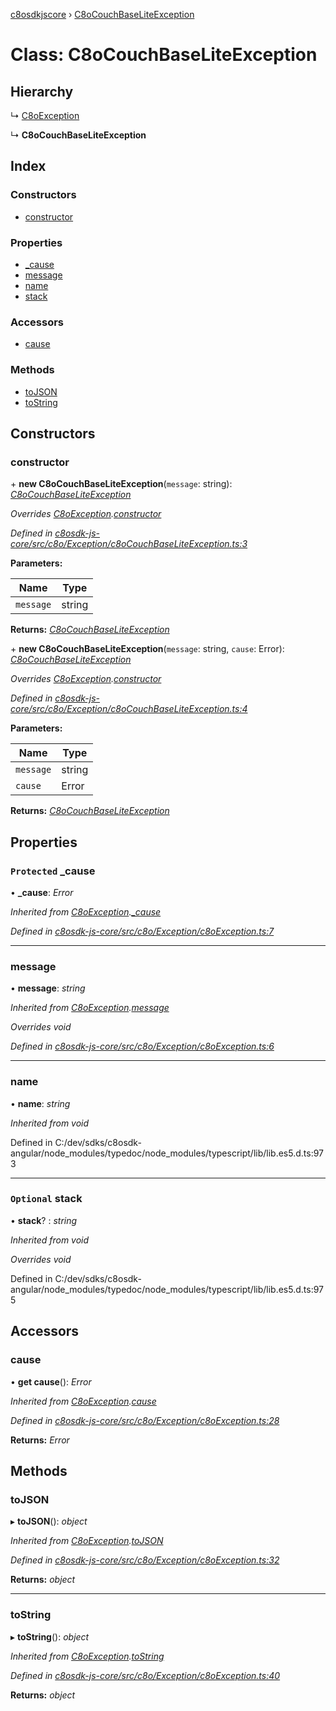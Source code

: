 [c8osdkjscore](../README.md) › [C8oCouchBaseLiteException](c8ocouchbaseliteexception.md)

# Class: C8oCouchBaseLiteException

## Hierarchy

  ↳ [C8oException](c8oexception.md)

  ↳ **C8oCouchBaseLiteException**

## Index

### Constructors

* [constructor](c8ocouchbaseliteexception.md#constructor)

### Properties

* [_cause](c8ocouchbaseliteexception.md#protected-_cause)
* [message](c8ocouchbaseliteexception.md#message)
* [name](c8ocouchbaseliteexception.md#name)
* [stack](c8ocouchbaseliteexception.md#optional-stack)

### Accessors

* [cause](c8ocouchbaseliteexception.md#cause)

### Methods

* [toJSON](c8ocouchbaseliteexception.md#tojson)
* [toString](c8ocouchbaseliteexception.md#tostring)

## Constructors

###  constructor

\+ **new C8oCouchBaseLiteException**(`message`: string): *[C8oCouchBaseLiteException](c8ocouchbaseliteexception.md)*

*Overrides [C8oException](c8oexception.md).[constructor](c8oexception.md#constructor)*

*Defined in [c8osdk-js-core/src/c8o/Exception/c8oCouchBaseLiteException.ts:3](https://github.com/convertigo/c8osdk-angular/blob/70a3f40/src/c8o/Exception/c8oCouchBaseLiteException.ts#L3)*

**Parameters:**

Name | Type |
------ | ------ |
`message` | string |

**Returns:** *[C8oCouchBaseLiteException](c8ocouchbaseliteexception.md)*

\+ **new C8oCouchBaseLiteException**(`message`: string, `cause`: Error): *[C8oCouchBaseLiteException](c8ocouchbaseliteexception.md)*

*Overrides [C8oException](c8oexception.md).[constructor](c8oexception.md#constructor)*

*Defined in [c8osdk-js-core/src/c8o/Exception/c8oCouchBaseLiteException.ts:4](https://github.com/convertigo/c8osdk-angular/blob/70a3f40/src/c8o/Exception/c8oCouchBaseLiteException.ts#L4)*

**Parameters:**

Name | Type |
------ | ------ |
`message` | string |
`cause` | Error |

**Returns:** *[C8oCouchBaseLiteException](c8ocouchbaseliteexception.md)*

## Properties

### `Protected` _cause

• **_cause**: *Error*

*Inherited from [C8oException](c8oexception.md).[_cause](c8oexception.md#protected-_cause)*

*Defined in [c8osdk-js-core/src/c8o/Exception/c8oException.ts:7](https://github.com/convertigo/c8osdk-angular/blob/70a3f40/src/c8o/Exception/c8oException.ts#L7)*

___

###  message

• **message**: *string*

*Inherited from [C8oException](c8oexception.md).[message](c8oexception.md#message)*

*Overrides void*

*Defined in [c8osdk-js-core/src/c8o/Exception/c8oException.ts:6](https://github.com/convertigo/c8osdk-angular/blob/70a3f40/src/c8o/Exception/c8oException.ts#L6)*

___

###  name

• **name**: *string*

*Inherited from void*

Defined in C:/dev/sdks/c8osdk-angular/node_modules/typedoc/node_modules/typescript/lib/lib.es5.d.ts:973

___

### `Optional` stack

• **stack**? : *string*

*Inherited from void*

*Overrides void*

Defined in C:/dev/sdks/c8osdk-angular/node_modules/typedoc/node_modules/typescript/lib/lib.es5.d.ts:975

## Accessors

###  cause

• **get cause**(): *Error*

*Inherited from [C8oException](c8oexception.md).[cause](c8oexception.md#cause)*

*Defined in [c8osdk-js-core/src/c8o/Exception/c8oException.ts:28](https://github.com/convertigo/c8osdk-angular/blob/70a3f40/src/c8o/Exception/c8oException.ts#L28)*

**Returns:** *Error*

## Methods

###  toJSON

▸ **toJSON**(): *object*

*Inherited from [C8oException](c8oexception.md).[toJSON](c8oexception.md#tojson)*

*Defined in [c8osdk-js-core/src/c8o/Exception/c8oException.ts:32](https://github.com/convertigo/c8osdk-angular/blob/70a3f40/src/c8o/Exception/c8oException.ts#L32)*

**Returns:** *object*

___

###  toString

▸ **toString**(): *object*

*Inherited from [C8oException](c8oexception.md).[toString](c8oexception.md#tostring)*

*Defined in [c8osdk-js-core/src/c8o/Exception/c8oException.ts:40](https://github.com/convertigo/c8osdk-angular/blob/70a3f40/src/c8o/Exception/c8oException.ts#L40)*

**Returns:** *object*
